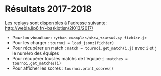 Résultats 2017-2018
===================

Les replays sont disponibles à l'adresse suivante: http://webia.lip6.fr/~baskiotisn/2I013/2017/

* Pour les visualiser :  `python examples/show_tournoi.py fichier.jz`
* Pour les charger : `tournoi = load_jsonz(fichier)`
* Pour récupérer un match : `match = tournoi.get_match(i,j)` avec `i` et `j` le numéro des équipes
* Pour récupérer tous les matchs de l'équipe `i` : `matches = tournoi.get_matches(i)`
* Pour afficher les scores : `tournoi.print_scores()`
